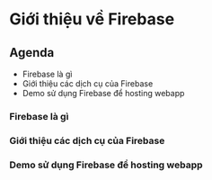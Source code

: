 # Giới thiệu về Firebase

## Agenda

- Firebase là gì
- Giới thiệu các dịch cụ của Firebase
- Demo sử dụng Firebase để hosting webapp

### Firebase là gì 

### Giới thiệu các dịch cụ của Firebase

### Demo sử dụng Firebase để hosting webapp
